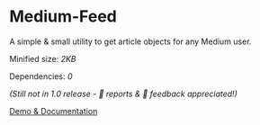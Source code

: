 # Medium-Feed

A simple & small utility to get article objects for any Medium user.

Minified size: _2KB_

Dependencies: _0_

_(Still not in 1.0 release - 🐞 reports & 💬 feedback appreciated!)_

[Demo & Documentation](https://ghosts.github.io/medium-feed/ "Medium-Feed Documentation")
